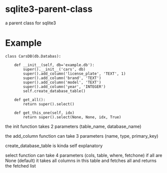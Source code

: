 # sqlite3-parent-class
a parent class for sqlite3

# Example
	class CarsDB(db.Databas):
	
		def __init__(self, db='example.db'):
			super().__init__('cars', db)
			super().add_column('license_plate', 'TEXT', 1)
			super().add_column('brand', 'TEXT')
			super().add_column('model', 'TEXT')
			super().add_column('year', 'INTEGER')
			self.create_database_table()
    
		def get_all():
			return super().select()
			
	  	def get_this_one(self, idx)
			return super().select(None, None, idx, True)

the init function takes 2 parameters (table_name, database_name)

the add_column function can take 3 parameters (name, type, primary_key)

create_database_table is kinda self explanatory

select function can take 4 parameters (cols, table, where, fetchone)
if all are None (default) it takes all columns in this table and fetches all and returns the fetched list
